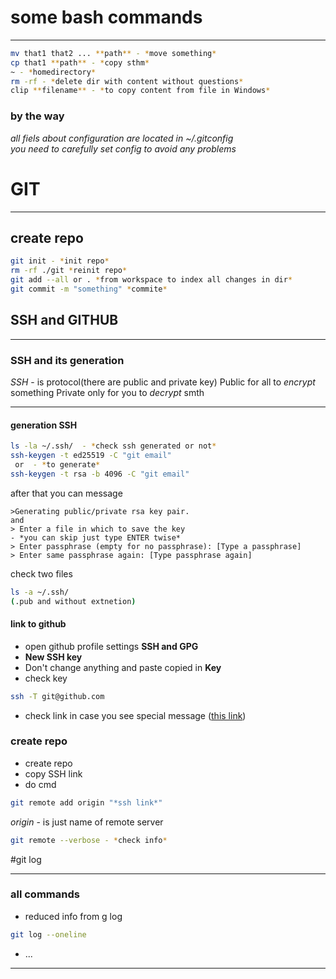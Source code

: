 # some bash commands

---

```bash
mv that1 that2 ... **path** - *move something*
cp that1 **path** - *copy sthm*
~ - *homedirectory*
rm -rf - *delete dir with content without questions*
clip **filename** - *to copy content from file in Windows*
```

### by the way
*all fiels about configuration are located in ~/.gitconfig<br>you need to carefully set config to avoid any problems*

# GIT

---

## create repo

```bash
git init - *init repo*
rm -rf ./git *reinit repo*
git add --all or . *from workspace to index all changes in dir* 
git commit -m "something" *commite*
```
## SSH and GITHUB

---

### SSH and its generation

*SSH* - is protocol(there are public and private key)
Public for all to *encrypt* something
Private only for you to *decrypt* smth

---

#### generation SSH

```bash
ls -la ~/.ssh/  - *check ssh generated or not*
ssh-keygen -t ed25519 -C "git email"
 or  - *to generate*
ssh-keygen -t rsa -b 4096 -C "git email"
```
after that you can message
```
>Generating public/private rsa key pair.
and
> Enter a file in which to save the key
- *you can skip just type ENTER twise*
> Enter passphrase (empty for no passphrase): [Type a passphrase]
> Enter same passphrase again: [Type passphrase again]
```

check two files

```bash
ls -a ~/.ssh/
(.pub and without extnetion)
```
#### link to github

* open github profile settings **SSH and GPG**
* **New SSH key**
* Don't change anything and paste copied in **Key**
* check key
```bash
ssh -T git@github.com
```

* check link in case you see special message ([this link](https://docs.github.com/en/authentication/keeping-your-account-and-data-secure/githubs-ssh-key-fingerprints))

### create repo

* create repo
* copy SSH link
* do cmd
```bash
git remote add origin "*ssh link*"
```
*origin* - is just name of remote server    
```bash
git remote --verbose - *check info*
```

#git log

---

### all commands

* reduced info from g log
```bash
git log --oneline
```
* ...

---


